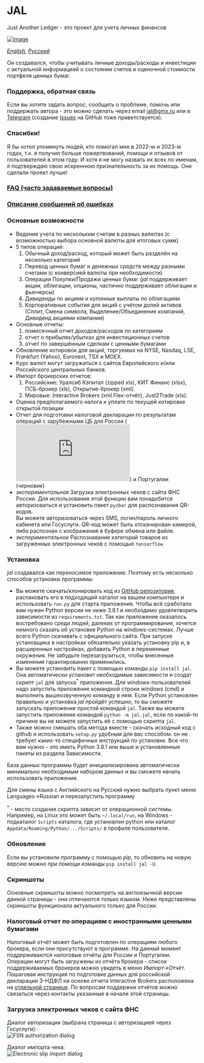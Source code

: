 # JAL
Just Another Ledger - это проект для учета личных финансов

[![image](http://img.shields.io/pypi/v/jal.svg)](https://pypi.python.org/pypi/jal/)

*[English](https://github.com/titov-vv/jal/blob/master/docs/README.md), [Русский](https://github.com/titov-vv/jal/blob/master/docs/README.ru.md)*

Он создавался, чтобы учитывать личные доходы/расходы и инвестиции с актуальной информацией о состоянии счетов и оценочной стоимости портфеля ценных бумаг.

### Поддержка, обратная связь
Если вы хотите задать вопрос, сообщить о проблеме, помочь или поддержать автора - это можно сделать через email [jal@gmx.ru](mailto:jal@gmx.ru?subject=%5BJAL%5D%20Help) или в [Telegram](https://t.me/jal_support) (создание [Issues](https://github.com/titov-vv/jal/issues) на GitHub тоже приветствуется).

### Спасибки!
Я бы хотел упомянуть людей, кто помогал мне в 2022-м и 2023-м годах, т.к. я получил больше пожертвований, помощи и отзывов от пользователей в этом году.
И хотя я не могу назвать их всех по именам, я подтверждаю свою искреннюю признательность за их помощь. Они сделали проект лучше! 

### [FAQ (часто задаваемые вопросы)](https://github.com/titov-vv/jal/blob/master/docs/FAQ.ru.md)

### [Описание сообщений об ошибках](https://github.com/titov-vv/jal/blob/master/docs/error_description.ru.md)

### Основные возможности
- Ведение учета по нескольким счетам в разных валютах (с возможностью выбора основной валюты для итоговых сумм)
- 5 типов операций: 
    1. Обычный доход/расход, который может быть разделён на несколько категорий
    2. Перевод ценных бумаг и денежных средств между разными счетами (с конверсией валюты при необходимости)
    3. Операции Покупки/Продажи ценных бумаг (*jal* поддерживает акции, облигации, опционы, частично поддерживает облигации и фьючерсы)
    4. Дивиденды по акциям и купонные выплаты по облигациям
    5. Корпоративные события для акций с учётом долей активов (Сплит, Смена символа, Выделение/Объединение компаний, Дивиденд акциями компании)
- Основные отчеты:
    1. помесячный отчет доходов/расходов по категориям
    2. отчет о прибылях/убытках для инвестиционных счетов
    3. отчет по завершённым сделкам с ценными бумагами
- Обновление котировок для акций, торгуемых на NYSE, Nasdaq, LSE, Frankfurt (Yahoo), Euronext, TSX и MOEX.
- Курс валют могут загружаться с сайтов Европейского и/или Российского центральных банков.
- Импорт брокерских отчетов:
    1. Российские: Уралсиб Кэпитал (zipped xls), КИТ Финанс (xlsx), ПСБ-брокер (xls), Открытие-брокер (xml).
    2. Мировые: Interactive Brokers (xml Flex-отчёт), Just2Trade (xls).
- Оценка предполагаемого налога к уплате по текущей котировке открытой позиции 
- Отчет для подготовки налоговой декларации по результатам операций с зарубежными ЦБ для России (![инструкция](https://github.com/titov-vv/jal/blob/master/docs/ru-tax-3ndfl/taxes.md)) и Португалии (*черновик*)
- *экспериментальная* Загрузка электронных чеков с сайта ФНС России. Для использования этой функции вам понадобится авторизоваться и установить пакет `pyzbar` для распознавания QR-кодов.  
Вы можете авторизоваться через SMS, логин/пароль личного кабинета или Госуслуги. QR-код может быть отсканирован камерой, либо распознан с изображения в буфере обмена или файле.
- *экспериментальное* Распознавание категорий товаров из загруженных электронных чеков с помощью `tensorflow` 
    

### Установка

*jal* создавался как переносимое приложение. Поэтому есть несколько способов установки программы:
- Вы можете скачать/клонировать код из [GitHub репозитория](https://github.com/titov-vv/jal), распаковать его в подходящий каталог на вашем компьютере и использовать `run.py` для старта приложения.
Чтобы всё сработало вам нужен Python версии не ниже 3.8.1 и необходимо удовлетворить зависимости из `requirements.txt`.
Так как приложение оказалось востребовано среди людей, далеких от программирования, хочется немного сказать об установке Python на windows-системах.
Лучше всего Python скачивать с официального сайта. При запуске установщика в настройках обязательно указать установку pip и, в расширенных настройках, добавить Python в переменные окружения. Не забудьте перезагрузиться, чтобы внесенные изменения гарантированно применились.
- Вы можете установить пакет с помощью команды `pip install jal`. Она автоматически установит необходимые зависимости и создат скрипт `jal` для запуска<sup>*</sup> приложения. Для windows-пользователей надо запустить приложение командной строки windows (cmd) и выполнить вышеозвученную команду в нем. 
Если Python установлен правильно и установка *jal* пройдёт успешно, то вы сможете запускать приложение простой командой `jal`.
Также вы можете запустить приложение командой `python -m jal.jal`, если по какой-то причине вы не можете запустить её с помощью скрипта `jal`.
- Также можно смешать оба метода вместе - скачать исходный код с github и использовать `setup.py` удобным для вас способом.
он не требует каких-то специфичных инструкций по установке. Все что вам нужно - это иметь Python 3.8.1 или выше и установленные пакеты из раздела Зависимости.

База данных программы будет инициализирована автоматически минимально необходимым набором данных и вы сможете начать использовать приложение.

Для смены языка с Английского на Русский нужно выбрать пункт меню Languages->Russian и перезапустить программу

<sup>*</sup> - место создания скрипта зависит от операционной системы. Например, на Linux это может быть `~/.local/run`, на Windows - подкаталог `Scripts` каталога, где установлен python или каталог `Appdata/Roaming/Python/.../Scripts/` в профиле пользователя.

### Обновление
Если вы установили программу с помощью *pip*, то обновить на новую версию можно при помощи команды `pip install jal -U`.

### Скриншоты
Основные скриншоты можно посмотреть на англоязычной версии данной страницы - они отличаются только языком.
Ниже представлены скриншоты функционала актуального только для России.

### Налоговый отчет по операциям с иностранными ценными бумагами

Налоговый отчёт может быть подготовлен по операциям любого брокера, если они присутствуют в программе. На данный момент поддерживаются налоговые отчёты для России и Португалии.  
Операции могут быть загружены из отчёта брокера - список поддерживаемых брокеров можно увидеть в меню *Импорт->Отчёт*.  
Пошаговая инструкция по подготовке данных для российской декларации 3-НДФЛ на основе отчета Interactive Brokers расположена на [отдельной странице](https://github.com/titov-vv/jal/blob/master/docs/ru-tax-3ndfl/taxes.md).
По вопросам поддержки отчётов можно связаться через контакты указанные в начале этой страницы.

### Загрузка электронных чеков с сайта ФНС

Диалог авторизации (выбрана страница с авторизацией через Госуслуги):  
![FSN authorization dialog](https://github.com/titov-vv/jal/blob/master/docs/img/fns_auth_dialog.png?raw=true)

Диалог импорта чека:  
![Electronic slip import dialog](https://github.com/titov-vv/jal/blob/master/docs/img/slip_import.png?raw=true) 

